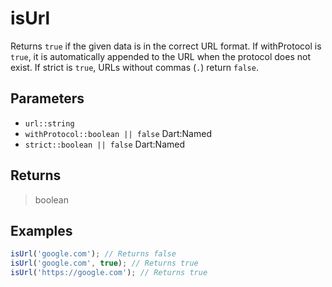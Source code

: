 # isUrl <Lang dart js />

Returns `true` if the given data is in the correct URL format. If withProtocol is `true`, it is automatically appended to the URL when the protocol does not exist. If strict is `true`, URLs without commas (`.`) return `false`.

## Parameters

- `url::string`
- `withProtocol::boolean || false` <span class="named">Dart:Named</span>
- `strict::boolean || false` <span class="named">Dart:Named</span>

## Returns

> boolean

## Examples

```javascript
isUrl('google.com'); // Returns false
isUrl('google.com', true); // Returns true
isUrl('https://google.com'); // Returns true
```
